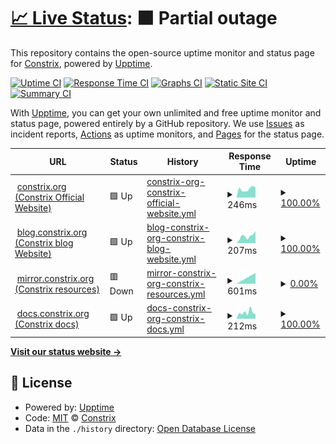# [📈 Live Status](https://status.constrix.org): <!--live status--> **🟧 Partial outage**

This repository contains the open-source uptime monitor and status page for [Constrix](https://status.constrix.org), powered by [Upptime](https://github.com/upptime/upptime).

[![Uptime CI](https://github.com/Constrix/Constrix-upptime/workflows/Uptime%20CI/badge.svg)](https://github.com/Constrix/Constrix-upptime/actions?query=workflow%3A%22Uptime+CI%22)
[![Response Time CI](https://github.com/Constrix/Constrix-upptime/workflows/Response%20Time%20CI/badge.svg)](https://github.com/Constrix/Constrix-upptime/actions?query=workflow%3A%22Response+Time+CI%22)
[![Graphs CI](https://github.com/Constrix/Constrix-upptime/workflows/Graphs%20CI/badge.svg)](https://github.com/Constrix/Constrix-upptime/actions?query=workflow%3A%22Graphs+CI%22)
[![Static Site CI](https://github.com/Constrix/Constrix-upptime/workflows/Static%20Site%20CI/badge.svg)](https://github.com/Constrix/Constrix-upptime/actions?query=workflow%3A%22Static+Site+CI%22)
[![Summary CI](https://github.com/Constrix/Constrix-upptime/workflows/Summary%20CI/badge.svg)](https://github.com/Constrix/Constrix-upptime/actions?query=workflow%3A%22Summary+CI%22)

With [Upptime](https://upptime.js.org), you can get your own unlimited and free uptime monitor and status page, powered entirely by a GitHub repository. We use [Issues](https://github.com/Constrix/Constrix-upptime/issues) as incident reports, [Actions](https://github.com/Constrix/Constrix-upptime/actions) as uptime monitors, and [Pages](https://status.constrix.org) for the status page.

<!--start: status pages-->
<!-- This summary is generated by Upptime (https://github.com/upptime/upptime) -->
<!-- Do not edit this manually, your changes will be overwritten -->
<!-- prettier-ignore -->
| URL | Status | History | Response Time | Uptime |
| --- | ------ | ------- | ------------- | ------ |
| <img alt="" src="https://icons.duckduckgo.com/ip3/null.ico" height="13"> [constrix.org (Constrix Official Website)](constrix.org) | 🟩 Up | [constrix-org-constrix-official-website.yml](https://github.com/Constrix/Constrix-upptime/commits/HEAD/history/constrix-org-constrix-official-website.yml) | <details><summary><img alt="Response time graph" src="./graphs/constrix-org-constrix-official-website/response-time-week.png" height="20"> 246ms</summary><br><a href="https://status.constrix.org/history/constrix-org-constrix-official-website"><img alt="Response time 244" src="https://img.shields.io/endpoint?url=https%3A%2F%2Fraw.githubusercontent.com%2FConstrix%2FConstrix-upptime%2FHEAD%2Fapi%2Fconstrix-org-constrix-official-website%2Fresponse-time.json"></a><br><a href="https://status.constrix.org/history/constrix-org-constrix-official-website"><img alt="24-hour response time 153" src="https://img.shields.io/endpoint?url=https%3A%2F%2Fraw.githubusercontent.com%2FConstrix%2FConstrix-upptime%2FHEAD%2Fapi%2Fconstrix-org-constrix-official-website%2Fresponse-time-day.json"></a><br><a href="https://status.constrix.org/history/constrix-org-constrix-official-website"><img alt="7-day response time 246" src="https://img.shields.io/endpoint?url=https%3A%2F%2Fraw.githubusercontent.com%2FConstrix%2FConstrix-upptime%2FHEAD%2Fapi%2Fconstrix-org-constrix-official-website%2Fresponse-time-week.json"></a><br><a href="https://status.constrix.org/history/constrix-org-constrix-official-website"><img alt="30-day response time 255" src="https://img.shields.io/endpoint?url=https%3A%2F%2Fraw.githubusercontent.com%2FConstrix%2FConstrix-upptime%2FHEAD%2Fapi%2Fconstrix-org-constrix-official-website%2Fresponse-time-month.json"></a><br><a href="https://status.constrix.org/history/constrix-org-constrix-official-website"><img alt="1-year response time 244" src="https://img.shields.io/endpoint?url=https%3A%2F%2Fraw.githubusercontent.com%2FConstrix%2FConstrix-upptime%2FHEAD%2Fapi%2Fconstrix-org-constrix-official-website%2Fresponse-time-year.json"></a></details> | <details><summary><a href="https://status.constrix.org/history/constrix-org-constrix-official-website">100.00%</a></summary><a href="https://status.constrix.org/history/constrix-org-constrix-official-website"><img alt="All-time uptime 100.00%" src="https://img.shields.io/endpoint?url=https%3A%2F%2Fraw.githubusercontent.com%2FConstrix%2FConstrix-upptime%2FHEAD%2Fapi%2Fconstrix-org-constrix-official-website%2Fuptime.json"></a><br><a href="https://status.constrix.org/history/constrix-org-constrix-official-website"><img alt="24-hour uptime 100.00%" src="https://img.shields.io/endpoint?url=https%3A%2F%2Fraw.githubusercontent.com%2FConstrix%2FConstrix-upptime%2FHEAD%2Fapi%2Fconstrix-org-constrix-official-website%2Fuptime-day.json"></a><br><a href="https://status.constrix.org/history/constrix-org-constrix-official-website"><img alt="7-day uptime 100.00%" src="https://img.shields.io/endpoint?url=https%3A%2F%2Fraw.githubusercontent.com%2FConstrix%2FConstrix-upptime%2FHEAD%2Fapi%2Fconstrix-org-constrix-official-website%2Fuptime-week.json"></a><br><a href="https://status.constrix.org/history/constrix-org-constrix-official-website"><img alt="30-day uptime 100.00%" src="https://img.shields.io/endpoint?url=https%3A%2F%2Fraw.githubusercontent.com%2FConstrix%2FConstrix-upptime%2FHEAD%2Fapi%2Fconstrix-org-constrix-official-website%2Fuptime-month.json"></a><br><a href="https://status.constrix.org/history/constrix-org-constrix-official-website"><img alt="1-year uptime 100.00%" src="https://img.shields.io/endpoint?url=https%3A%2F%2Fraw.githubusercontent.com%2FConstrix%2FConstrix-upptime%2FHEAD%2Fapi%2Fconstrix-org-constrix-official-website%2Fuptime-year.json"></a></details>
| <img alt="" src="https://icons.duckduckgo.com/ip3/null.ico" height="13"> [blog.constrix.org (Constrix blog Website)](blog.constrix.org) | 🟩 Up | [blog-constrix-org-constrix-blog-website.yml](https://github.com/Constrix/Constrix-upptime/commits/HEAD/history/blog-constrix-org-constrix-blog-website.yml) | <details><summary><img alt="Response time graph" src="./graphs/blog-constrix-org-constrix-blog-website/response-time-week.png" height="20"> 207ms</summary><br><a href="https://status.constrix.org/history/blog-constrix-org-constrix-blog-website"><img alt="Response time 223" src="https://img.shields.io/endpoint?url=https%3A%2F%2Fraw.githubusercontent.com%2FConstrix%2FConstrix-upptime%2FHEAD%2Fapi%2Fblog-constrix-org-constrix-blog-website%2Fresponse-time.json"></a><br><a href="https://status.constrix.org/history/blog-constrix-org-constrix-blog-website"><img alt="24-hour response time 175" src="https://img.shields.io/endpoint?url=https%3A%2F%2Fraw.githubusercontent.com%2FConstrix%2FConstrix-upptime%2FHEAD%2Fapi%2Fblog-constrix-org-constrix-blog-website%2Fresponse-time-day.json"></a><br><a href="https://status.constrix.org/history/blog-constrix-org-constrix-blog-website"><img alt="7-day response time 207" src="https://img.shields.io/endpoint?url=https%3A%2F%2Fraw.githubusercontent.com%2FConstrix%2FConstrix-upptime%2FHEAD%2Fapi%2Fblog-constrix-org-constrix-blog-website%2Fresponse-time-week.json"></a><br><a href="https://status.constrix.org/history/blog-constrix-org-constrix-blog-website"><img alt="30-day response time 232" src="https://img.shields.io/endpoint?url=https%3A%2F%2Fraw.githubusercontent.com%2FConstrix%2FConstrix-upptime%2FHEAD%2Fapi%2Fblog-constrix-org-constrix-blog-website%2Fresponse-time-month.json"></a><br><a href="https://status.constrix.org/history/blog-constrix-org-constrix-blog-website"><img alt="1-year response time 223" src="https://img.shields.io/endpoint?url=https%3A%2F%2Fraw.githubusercontent.com%2FConstrix%2FConstrix-upptime%2FHEAD%2Fapi%2Fblog-constrix-org-constrix-blog-website%2Fresponse-time-year.json"></a></details> | <details><summary><a href="https://status.constrix.org/history/blog-constrix-org-constrix-blog-website">100.00%</a></summary><a href="https://status.constrix.org/history/blog-constrix-org-constrix-blog-website"><img alt="All-time uptime 100.00%" src="https://img.shields.io/endpoint?url=https%3A%2F%2Fraw.githubusercontent.com%2FConstrix%2FConstrix-upptime%2FHEAD%2Fapi%2Fblog-constrix-org-constrix-blog-website%2Fuptime.json"></a><br><a href="https://status.constrix.org/history/blog-constrix-org-constrix-blog-website"><img alt="24-hour uptime 100.00%" src="https://img.shields.io/endpoint?url=https%3A%2F%2Fraw.githubusercontent.com%2FConstrix%2FConstrix-upptime%2FHEAD%2Fapi%2Fblog-constrix-org-constrix-blog-website%2Fuptime-day.json"></a><br><a href="https://status.constrix.org/history/blog-constrix-org-constrix-blog-website"><img alt="7-day uptime 100.00%" src="https://img.shields.io/endpoint?url=https%3A%2F%2Fraw.githubusercontent.com%2FConstrix%2FConstrix-upptime%2FHEAD%2Fapi%2Fblog-constrix-org-constrix-blog-website%2Fuptime-week.json"></a><br><a href="https://status.constrix.org/history/blog-constrix-org-constrix-blog-website"><img alt="30-day uptime 100.00%" src="https://img.shields.io/endpoint?url=https%3A%2F%2Fraw.githubusercontent.com%2FConstrix%2FConstrix-upptime%2FHEAD%2Fapi%2Fblog-constrix-org-constrix-blog-website%2Fuptime-month.json"></a><br><a href="https://status.constrix.org/history/blog-constrix-org-constrix-blog-website"><img alt="1-year uptime 100.00%" src="https://img.shields.io/endpoint?url=https%3A%2F%2Fraw.githubusercontent.com%2FConstrix%2FConstrix-upptime%2FHEAD%2Fapi%2Fblog-constrix-org-constrix-blog-website%2Fuptime-year.json"></a></details>
| <img alt="" src="https://icons.duckduckgo.com/ip3/null.ico" height="13"> [mirror.constrix.org (Constrix resources)](mirror.constrix.org) | 🟥 Down | [mirror-constrix-org-constrix-resources.yml](https://github.com/Constrix/Constrix-upptime/commits/HEAD/history/mirror-constrix-org-constrix-resources.yml) | <details><summary><img alt="Response time graph" src="./graphs/mirror-constrix-org-constrix-resources/response-time-week.png" height="20"> 601ms</summary><br><a href="https://status.constrix.org/history/mirror-constrix-org-constrix-resources"><img alt="Response time 626" src="https://img.shields.io/endpoint?url=https%3A%2F%2Fraw.githubusercontent.com%2FConstrix%2FConstrix-upptime%2FHEAD%2Fapi%2Fmirror-constrix-org-constrix-resources%2Fresponse-time.json"></a><br><a href="https://status.constrix.org/history/mirror-constrix-org-constrix-resources"><img alt="24-hour response time 0" src="https://img.shields.io/endpoint?url=https%3A%2F%2Fraw.githubusercontent.com%2FConstrix%2FConstrix-upptime%2FHEAD%2Fapi%2Fmirror-constrix-org-constrix-resources%2Fresponse-time-day.json"></a><br><a href="https://status.constrix.org/history/mirror-constrix-org-constrix-resources"><img alt="7-day response time 601" src="https://img.shields.io/endpoint?url=https%3A%2F%2Fraw.githubusercontent.com%2FConstrix%2FConstrix-upptime%2FHEAD%2Fapi%2Fmirror-constrix-org-constrix-resources%2Fresponse-time-week.json"></a><br><a href="https://status.constrix.org/history/mirror-constrix-org-constrix-resources"><img alt="30-day response time 567" src="https://img.shields.io/endpoint?url=https%3A%2F%2Fraw.githubusercontent.com%2FConstrix%2FConstrix-upptime%2FHEAD%2Fapi%2Fmirror-constrix-org-constrix-resources%2Fresponse-time-month.json"></a><br><a href="https://status.constrix.org/history/mirror-constrix-org-constrix-resources"><img alt="1-year response time 626" src="https://img.shields.io/endpoint?url=https%3A%2F%2Fraw.githubusercontent.com%2FConstrix%2FConstrix-upptime%2FHEAD%2Fapi%2Fmirror-constrix-org-constrix-resources%2Fresponse-time-year.json"></a></details> | <details><summary><a href="https://status.constrix.org/history/mirror-constrix-org-constrix-resources">0.00%</a></summary><a href="https://status.constrix.org/history/mirror-constrix-org-constrix-resources"><img alt="All-time uptime 57.21%" src="https://img.shields.io/endpoint?url=https%3A%2F%2Fraw.githubusercontent.com%2FConstrix%2FConstrix-upptime%2FHEAD%2Fapi%2Fmirror-constrix-org-constrix-resources%2Fuptime.json"></a><br><a href="https://status.constrix.org/history/mirror-constrix-org-constrix-resources"><img alt="24-hour uptime 0.00%" src="https://img.shields.io/endpoint?url=https%3A%2F%2Fraw.githubusercontent.com%2FConstrix%2FConstrix-upptime%2FHEAD%2Fapi%2Fmirror-constrix-org-constrix-resources%2Fuptime-day.json"></a><br><a href="https://status.constrix.org/history/mirror-constrix-org-constrix-resources"><img alt="7-day uptime 0.00%" src="https://img.shields.io/endpoint?url=https%3A%2F%2Fraw.githubusercontent.com%2FConstrix%2FConstrix-upptime%2FHEAD%2Fapi%2Fmirror-constrix-org-constrix-resources%2Fuptime-week.json"></a><br><a href="https://status.constrix.org/history/mirror-constrix-org-constrix-resources"><img alt="30-day uptime 1.41%" src="https://img.shields.io/endpoint?url=https%3A%2F%2Fraw.githubusercontent.com%2FConstrix%2FConstrix-upptime%2FHEAD%2Fapi%2Fmirror-constrix-org-constrix-resources%2Fuptime-month.json"></a><br><a href="https://status.constrix.org/history/mirror-constrix-org-constrix-resources"><img alt="1-year uptime 57.21%" src="https://img.shields.io/endpoint?url=https%3A%2F%2Fraw.githubusercontent.com%2FConstrix%2FConstrix-upptime%2FHEAD%2Fapi%2Fmirror-constrix-org-constrix-resources%2Fuptime-year.json"></a></details>
| <img alt="" src="https://icons.duckduckgo.com/ip3/null.ico" height="13"> [docs.constrix.org (Constrix docs)](docs.constrix.org) | 🟩 Up | [docs-constrix-org-constrix-docs.yml](https://github.com/Constrix/Constrix-upptime/commits/HEAD/history/docs-constrix-org-constrix-docs.yml) | <details><summary><img alt="Response time graph" src="./graphs/docs-constrix-org-constrix-docs/response-time-week.png" height="20"> 212ms</summary><br><a href="https://status.constrix.org/history/docs-constrix-org-constrix-docs"><img alt="Response time 215" src="https://img.shields.io/endpoint?url=https%3A%2F%2Fraw.githubusercontent.com%2FConstrix%2FConstrix-upptime%2FHEAD%2Fapi%2Fdocs-constrix-org-constrix-docs%2Fresponse-time.json"></a><br><a href="https://status.constrix.org/history/docs-constrix-org-constrix-docs"><img alt="24-hour response time 159" src="https://img.shields.io/endpoint?url=https%3A%2F%2Fraw.githubusercontent.com%2FConstrix%2FConstrix-upptime%2FHEAD%2Fapi%2Fdocs-constrix-org-constrix-docs%2Fresponse-time-day.json"></a><br><a href="https://status.constrix.org/history/docs-constrix-org-constrix-docs"><img alt="7-day response time 212" src="https://img.shields.io/endpoint?url=https%3A%2F%2Fraw.githubusercontent.com%2FConstrix%2FConstrix-upptime%2FHEAD%2Fapi%2Fdocs-constrix-org-constrix-docs%2Fresponse-time-week.json"></a><br><a href="https://status.constrix.org/history/docs-constrix-org-constrix-docs"><img alt="30-day response time 218" src="https://img.shields.io/endpoint?url=https%3A%2F%2Fraw.githubusercontent.com%2FConstrix%2FConstrix-upptime%2FHEAD%2Fapi%2Fdocs-constrix-org-constrix-docs%2Fresponse-time-month.json"></a><br><a href="https://status.constrix.org/history/docs-constrix-org-constrix-docs"><img alt="1-year response time 215" src="https://img.shields.io/endpoint?url=https%3A%2F%2Fraw.githubusercontent.com%2FConstrix%2FConstrix-upptime%2FHEAD%2Fapi%2Fdocs-constrix-org-constrix-docs%2Fresponse-time-year.json"></a></details> | <details><summary><a href="https://status.constrix.org/history/docs-constrix-org-constrix-docs">100.00%</a></summary><a href="https://status.constrix.org/history/docs-constrix-org-constrix-docs"><img alt="All-time uptime 100.00%" src="https://img.shields.io/endpoint?url=https%3A%2F%2Fraw.githubusercontent.com%2FConstrix%2FConstrix-upptime%2FHEAD%2Fapi%2Fdocs-constrix-org-constrix-docs%2Fuptime.json"></a><br><a href="https://status.constrix.org/history/docs-constrix-org-constrix-docs"><img alt="24-hour uptime 100.00%" src="https://img.shields.io/endpoint?url=https%3A%2F%2Fraw.githubusercontent.com%2FConstrix%2FConstrix-upptime%2FHEAD%2Fapi%2Fdocs-constrix-org-constrix-docs%2Fuptime-day.json"></a><br><a href="https://status.constrix.org/history/docs-constrix-org-constrix-docs"><img alt="7-day uptime 100.00%" src="https://img.shields.io/endpoint?url=https%3A%2F%2Fraw.githubusercontent.com%2FConstrix%2FConstrix-upptime%2FHEAD%2Fapi%2Fdocs-constrix-org-constrix-docs%2Fuptime-week.json"></a><br><a href="https://status.constrix.org/history/docs-constrix-org-constrix-docs"><img alt="30-day uptime 100.00%" src="https://img.shields.io/endpoint?url=https%3A%2F%2Fraw.githubusercontent.com%2FConstrix%2FConstrix-upptime%2FHEAD%2Fapi%2Fdocs-constrix-org-constrix-docs%2Fuptime-month.json"></a><br><a href="https://status.constrix.org/history/docs-constrix-org-constrix-docs"><img alt="1-year uptime 100.00%" src="https://img.shields.io/endpoint?url=https%3A%2F%2Fraw.githubusercontent.com%2FConstrix%2FConstrix-upptime%2FHEAD%2Fapi%2Fdocs-constrix-org-constrix-docs%2Fuptime-year.json"></a></details>

<!--end: status pages-->

[**Visit our status website →**](https://status.constrix.org)

## 📄 License

- Powered by: [Upptime](https://github.com/upptime/upptime)
- Code: [MIT](./LICENSE) © [Constrix](https://status.constrix.org)
- Data in the `./history` directory: [Open Database License](https://opendatacommons.org/licenses/odbl/1-0/)
